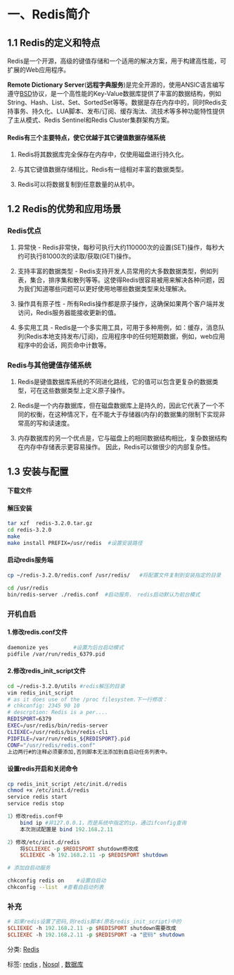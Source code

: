 # 一、Redis简介

## 1.1 Redis的定义和特点

Redis是一个开源，高级的键值存储和一个适用的解决方案，用于构建高性能，可扩展的Web应用程序。

**Remote Dictionary Server**(**远程字典服务**)是完全开源的，使用ANSIC语言编写遵守[BSD](https://so.csdn.net/so/search?q=BSD&spm=1001.2101.3001.7020)协议，是一个高性能的Key-Value数据库提供了丰富的数据结构，例如String、Hash、List、Set、SortedSet等等。数据是存在内存中的，同时Redis支持事务、持久化、LUA脚本、发布/订阅、缓存淘汰、流技术等多种功能特性提供了主从模式、Redis Sentinel和Redis Cluster集群架构方案。

#### Redis有三个主要特点，使它优越于其它键值数据存储系统

1) Redis将其数据库完全保存在内存中，仅使用磁盘进行持久化。

2) 与其它键值数据存储相比，Redis有一组相对丰富的数据类型。

3) Redis可以将数据复制到任意数量的从机中。



## 1.2 Redis的优势和应用场景

### Redis优点

1) 异常快 - Redis非常快，每秒可执行大约110000次的设置(SET)操作，每秒大约可执行81000次的读取/获取(GET)操作。

2) 支持丰富的数据类型 - Redis支持开发人员常用的大多数数据类型，例如列表，集合，排序集和散列等等。这使得Redis很容易被用来解决各种问题，因为我们知道哪些问题可以更好使用地哪些数据类型来处理解决。

3) 操作具有原子性 - 所有Redis操作都是原子操作，这确保如果两个客户端并发访问，Redis服务器能接收更新的值。

4) 多实用工具 - Redis是一个多实用工具，可用于多种用例，如：缓存，消息队列(Redis本地支持发布/订阅)，应用程序中的任何短期数据，例如，web应用程序中的会话，网页命中计数等。

### Redis与其他键值存储系统

1) Redis是键值数据库系统的不同进化路线，它的值可以包含更复杂的数据类型，可在这些数据类型上定义原子操作。

2) Redis是一个内存数据库，但在磁盘数据库上是持久的，因此它代表了一个不同的权衡，在这种情况下，在不能大于存储器(内存)的数据集的限制下实现非常高的写和读速度。

3) 内存数据库的另一个优点是，它与磁盘上的相同数据结构相比，复杂数据结构在内存中存储表示更容易操作。 因此，Redis可以做很少的内部复杂性。



## 1.3 安装与配置

#### 下载文件 

#### 解压安装

```bash
tar xzf  redis-3.2.0.tar.gz
cd redis-3.2.0
make
make install PREFIX=/usr/redis  #设置安装路径
```

#### 启动redis服务端

```bash
cp ~/redis-3.2.0/redis.conf /usr/redis/   #将配置文件复制到安装指定的目录

cd /usr/redis
bin/redis-server ./redis.conf  #启动服务， redis启动默认为前台模式
```

### 开机自启

#### 1.修改redis.conf文件

```bash
daemonize yes        #设置为后台启动模式
pidfile /var/run/redis_6379.pid
```

#### 2.修改redis_init_script文件

```bash
cd ~/redis-3.2.0/utils #redis解压的目录
vim redis_init_script
# as it does use of the /proc filesystem.下一行修改：    
# chkconfig: 2345 90 10
# descrption: Redis is a per....
REDISPORT=6379
EXEC=/usr/redis/bin/redis-server
CLIEXEC=/usr/redis/bin/redis-cli
PIDFILE=/var/run/redis_${REDISPORT}.pid
CONF="/usr/redis/redis.conf"
上边两行#的注释必须要添加,否则脚本无法添加到自启动任务列表中。
```

#### 设置redis开启和关闭命令

```bash
cp redis_init_script /etc/init.d/redis
chmod +x /etc/init.d/redis
service redis start
service redis stop 
```

```perl
1）修改redis.conf中
    bind ip #非127.0.0.1，而是系统中指定的ip，通过ifconfig查询
    本次测试配置是 bind 192.168.2.11

2）修改/etc/init.d/redis
    将$CLIEXEC -p $REDISPORT shutdown修改成
    $CLIEXEC -h 192.168.2.11 -p $REDISPORT shutdown
```

```bash
# 添加自启动服务

chkconfig redis on    #设置自启动
chkconfig --list  #查看自启动列表
```

### 补充

```perl
# 如果redis设置了密码,则redis脚本(原名redis_init_script)中的
$CLIEXEC -h 192.168.2.11 -p $REDISPORT shutdown需要改成
$CLIEXEC -h 192.168.2.11 -p $REDISPORT -a "密码" shutdown
```

分类: [Redis](https://www.cnblogs.com/moonlightL/category/1046169.html)

标签: [redis](https://www.cnblogs.com/moonlightL/tag/redis/) , [Nosql](https://www.cnblogs.com/moonlightL/tag/Nosql/) , [数据库](https://www.cnblogs.com/moonlightL/tag/数据库/)